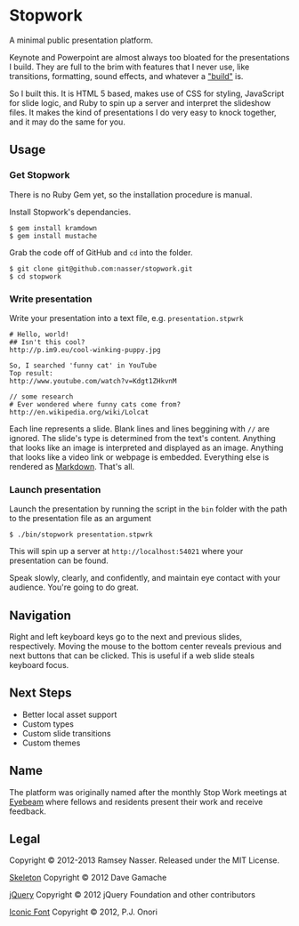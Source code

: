 Stopwork
=========
A minimal public presentation platform.

Keynote and Powerpoint are almost always too bloated for the presentations I build. They are full to the brim with features that I never use, like transitions, formatting, sound effects, and whatever a ["build"](http://support.apple.com/kb/HT4639) is.

So I built this. It is HTML 5 based, makes use of CSS for styling, JavaScript for slide logic, and Ruby to spin up a server and interpret the slideshow files. It makes the kind of presentations I do very easy to knock together, and it may do the same for you.

Usage
-----

### Get Stopwork
There is no Ruby Gem yet, so the installation procedure is manual.

Install Stopwork's dependancies.

```
$ gem install kramdown
$ gem install mustache
```

Grab the code off of GitHub and `cd` into the folder.

```
$ git clone git@github.com:nasser/stopwork.git
$ cd stopwork
```

### Write presentation
Write your presentation into a text file, e.g. `presentation.stpwrk`

```
# Hello, world!
## Isn't this cool?
http://p.im9.eu/cool-winking-puppy.jpg

So, I searched 'funny cat' in YouTube
Top result:
http://www.youtube.com/watch?v=Kdgt1ZHkvnM

// some research
# Ever wondered where funny cats come from?
http://en.wikipedia.org/wiki/Lolcat
```

Each line represents a slide. Blank lines and lines beggining with `//` are ignored. The slide's type is determined from the text's content. Anything that looks like an image is interpreted and displayed as an image. Anything that looks like a video link or webpage is embedded. Everything else is rendered as [Markdown](http://daringfireball.net/projects/markdown/syntax). That's all.

### Launch presentation

Launch the presentation by running the script in the `bin` folder with the path to the presentation file as an argument

```
$ ./bin/stopwork presentation.stpwrk
```

This will spin up a server at `http://localhost:54021` where your presentation can be found.

Speak slowly, clearly, and confidently, and maintain eye contact with your audience. You're going to do great.

Navigation
----------
Right and left keyboard keys go to the next and previous slides, respectively. Moving the mouse to the bottom center reveals previous and next buttons that can be clicked. This is useful if a web slide steals keyboard focus.

Next Steps
----------
- Better local asset support
- Custom types
- Custom slide transitions
- Custom themes

Name
----
The platform was originally named after the monthly Stop Work meetings at [Eyebeam](http://eyebeam.org) where fellows and residents present their work and receive feedback.

Legal 
-----
Copyright © 2012-2013 Ramsey Nasser. Released under the MIT License.

[Skeleton](http://www.getskeleton.com/) Copyright © 2012 Dave Gamache

[jQuery](http://jquery.com) Copyright © 2012 jQuery Foundation and other contributors

[Iconic Font](http://somerandomdude.com/work/iconic/) Copyright © 2012, P.J. Onori